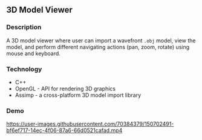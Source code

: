 ## 3D Model Viewer

### Description

A 3D model viewer where user can import a wavefront `.obj` model, view the model, and perform different navigating actions (pan, zoom, rotate) using mouse and keyboard.

### Technology
- C++
- OpenGL - API for rendering 3D graphics
- Assimp - a cross-platform 3D model import library

### Demo

https://user-images.githubusercontent.com/70384379/150702491-bf6ef717-14ec-4f06-87a6-66d0521cafad.mp4

